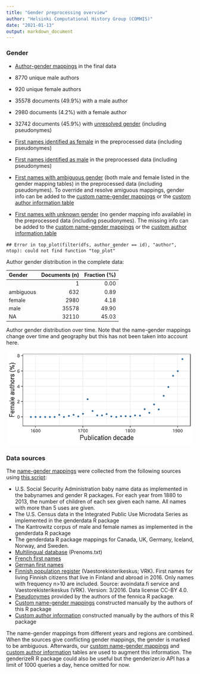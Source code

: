 ```yaml
---
title: "Gender preprocessing overview"
author: "Helsinki Computational History Group (COMHIS)"
date: "2021-01-13"
output: markdown_document
---
```


### Gender

 * [Author-gender mappings](output.tables/author_accepted.csv) in the final data

 * 8770 unique male authors
 
 * 920 unique female authors
 
 * 35578 documents (49.9%) with a male author
 
 * 2980 documents (4.2%) with a female author
 
 * 32742 documents (45.9%) with [unresolved gender](output.tables/author_gender_discarded.csv) (including pseudonymes)

 * [First names identified as female](output.tables/gender_female.csv) in the preprocessed data (including pseudonymes)

 * [First names identified as male](output.tables/gender_male.csv) in the preprocessed data (including pseudonymes)

 * [First names with ambiguous
   gender](output.tables/gender_ambiguous.csv) (both male and female
   listed in the gender mapping tables) in the preprocessed data
   (including pseudonymes). To override and resolve amiguous mappings,
   gender info can be added to the [custom name-gender
   mappings](https://github.com/COMHIS/fennica/blob/master/inst/extdata/names/firstnames/custom_gender.csv)
   or the [custom author information
   table](https://github.com/COMHIS/fennica/blob/master/inst/extdata/author_info.csv)

 * [First names with unknown gender](output.tables/gender_unknown.csv)
   (no gender mapping info available) in the preprocessed data
   (including pseudonymes). The missing info can be added to the
   [custom name-gender
   mappings](https://github.com/COMHIS/fennica/blob/master/inst/extdata/names/firstnames/custom_gender.csv)
   or the [custom author information
   table](https://github.com/COMHIS/fennica/blob/master/inst/extdata/author_info.csv)


```
## Error in top_plot(filter(dfs, author_gender == id), "author", ntop): could not find function "top_plot"
```


Author gender distribution in the complete data:


|Gender    | Documents (n)| Fraction (%)|
|:---------|-------------:|------------:|
|          |             1|         0.00|
|ambiguous |           632|         0.89|
|female    |          2980|         4.18|
|male      |         35578|        49.90|
|NA        |         32110|        45.03|

Author gender distribution over time. Note that the name-gender mappings change over time and geography but this has not been taken into account here.


![plot of chunk summarygendertime](figure/summarygendertime-1.png)



### Data sources

The [name-gender mappings](https://github.com/COMHIS/fennica/blob/master/inst/extdata/gendermap.csv) were collected from the following sources using [this script](https://github.com/COMHIS/fennica/blob/master/inst/extdata/data.gender.R):

  * U.S. Social Security Administration baby name data as implemented in the babynames and gender R packages. For each year from 1880 to 2013, the number of children of each sex given each name. All names with more than 5 uses are given.  
  * The U.S. Census data in the Integrated Public Use Microdata Series as implemented in the genderdata R package  
  * The Kantrowitz corpus of male and female names as implemented in the genderdata R package 
  * The genderdata R package mappings for Canada, UK, Germany, Iceland, Norway, and Sweden. 
 * [Multilingual database](http://www.lexique.org/public/prenoms.php) (Prenoms.txt) 
 * [French first names](http://www.excel-downloads.com/forum/86934-liste-des-prenoms.htmlhttp://http://www.excel-downloads.com/forum/86934-liste-des-prenoms.html)
 * [German first names](http://www.albertmartin.de/vornamen/)
 * [Finnish population register](https://www.avoindata.fi/data/fi/dataset/none) (Vaestorekisterikeskus; VRK). First names for living Finnish citizens that live in Finland and abroad in 2016. Only names with frequency n>10 are included. Source: avoindata.fi service and Vaestorekisterikeskus (VRK). Version: 3/2016. Data license CC-BY 4.0.
 * [Pseudonymes](https://github.com/COMHIS/fennica/blob/master/inst/extdata/names/pseudonymes/custom_pseudonymes.csv) provided by the authors of the fennica R package.
 * [Custom name-gender mappings](https://github.com/COMHIS/fennica/blob/master/inst/extdata/names/firstnames/custom_gender.csv) constructed manually by the authors of this R package
 * [Custom author information](https://github.com/COMHIS/fennica/blob/master/inst/extdata/author_info.csv) constructed manually by the authors of this R package 


The name-gender mappings from different years and regions are
combined. When the sources give conflicting gender mappings, the
gender is marked to be ambiguous.  Afterwards, our [custom name-gender
mappings](https://github.com/COMHIS/fennica/blob/master/inst/extdata/names/firstnames/custom_gender.csv)
and [custom author
information](https://github.com/COMHIS/fennica/blob/master/inst/extdata/author_info.csv)
tables are used to augment this information. The genderizeR R package
could also be useful but the genderizer.io API has a limit of 1000
queries a day, hence omitted for now.



